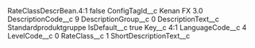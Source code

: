 <?xml version="1.0" encoding="UTF-8"?>
<CustomMetadata xmlns="http://soap.sforce.com/2006/04/metadata" xmlns:xsi="http://www.w3.org/2001/XMLSchema-instance" xmlns:xsd="http://www.w3.org/2001/XMLSchema">
    <label>RateClassDescrBean.4:1</label>
    <protected>false</protected>
    <values>
        <field>ConfigTagId__c</field>
        <value xsi:type="xsd:string">Kenan FX 3.0</value>
    </values>
    <values>
        <field>DescriptionCode__c</field>
        <value xsi:type="xsd:string">9</value>
    </values>
    <values>
        <field>DescriptionGroup__c</field>
        <value xsi:type="xsd:string">0</value>
    </values>
    <values>
        <field>DescriptionText__c</field>
        <value xsi:type="xsd:string">Standardproduktgruppe</value>
    </values>
    <values>
        <field>IsDefault__c</field>
        <value xsi:type="xsd:string">true</value>
    </values>
    <values>
        <field>Key__c</field>
        <value xsi:type="xsd:string">4:1</value>
    </values>
    <values>
        <field>LanguageCode__c</field>
        <value xsi:type="xsd:string">4</value>
    </values>
    <values>
        <field>LevelCode__c</field>
        <value xsi:type="xsd:string">0</value>
    </values>
    <values>
        <field>RateClass__c</field>
        <value xsi:type="xsd:string">1</value>
    </values>
    <values>
        <field>ShortDescriptionText__c</field>
        <value xsi:nil="true"/>
    </values>
</CustomMetadata>

